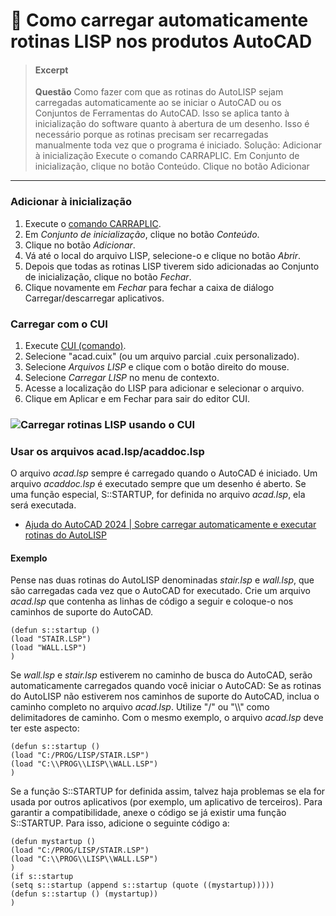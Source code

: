 # 🚩 Como carregar automaticamente rotinas LISP nos produtos AutoCAD

> #### Excerpt
>
> **Questão** Como fazer com que as rotinas do AutoLISP sejam carregadas automaticamente ao se iniciar o AutoCAD ou os Conjuntos de Ferramentas do AutoCAD. Isso se aplica tanto à inicialização do software quanto à abertura de um desenho. Isso é necessário porque as rotinas precisam ser recarregadas manualmente toda vez que o programa é iniciado. Solução: Adicionar à inicialização Execute o comando CARRAPLIC. Em Conjunto de inicialização, clique no botão Conteúdo. Clique no botão Adicionar

***

### Adicionar à inicialização

1. Execute o [comando CARRAPLIC](https://help.autodesk.com/cloudhelp/2022/ENU/AutoCAD-Core/files/GUID-47621BB1-F29D-4A69-9C99-A6E1495FBA38.htm).
2. Em _Conjunto de inicialização_, clique no botão _Conteúdo_.
3. Clique no botão _Adicionar_.
4. Vá até o local do arquivo LISP, selecione-o e clique no botão _Abrir_.
5. Depois que todas as rotinas LISP tiverem sido adicionadas ao Conjunto de inicialização, clique no botão _Fechar_.
6. Clique novamente em _Fechar_ para fechar a caixa de diálogo Carregar/descarregar aplicativos.

### Carregar com o CUI

1. Execute [CUI (comando)](https://help.autodesk.com/cloudhelp/2022/ENU/AutoCAD-Core/files/GUID-7F8F4B26-EFAF-4033-B7B7-CA39FC4E104A.htm).
2. Selecione "acad.cuix" (ou um arquivo parcial .cuix personalizado).
3. Selecione _Arquivos LISP_ e clique com o botão direito do mouse.
4. Selecione _Carregar LISP_ no menu de contexto.
5. Acesse a localização do LISP para adicionar e selecionar o arquivo.
6. Clique em Aplicar e em Fechar para sair do editor CUI.

### ![Carregar rotinas LISP usando o CUI](https://help.autodesk.com/sfdcarticles/img/0EM3g000001SRCo)

### Usar os arquivos acad.lsp/acaddoc.lsp

O arquivo _acad.lsp_ sempre é carregado quando o AutoCAD é iniciado. Um arquivo _acaddoc.lsp_ é executado sempre que um desenho é aberto. Se uma função especial, S::STARTUP, for definida no arquivo _acad.lsp_, ela será executada.

* [Ajuda do AutoCAD 2024 | Sobre carregar automaticamente e executar rotinas do AutoLISP](https://help.autodesk.com/view/ACD/2024/ENU/?guid=GUID-FDB4038D-1620-4A56-8824-D37729D42520)

#### Exemplo

Pense nas duas rotinas do AutoLISP denominadas _stair.lsp_ e _wall.lsp_, que são carregadas cada vez que o AutoCAD for executado. Crie um arquivo _acad.lsp_ que contenha as linhas de código a seguir e coloque-o nos caminhos de suporte do AutoCAD.

```
(defun s::startup ()
(load "STAIR.LSP")
(load "WALL.LSP")
)
```

Se _wall.lsp_ e _stair.lsp_ estiverem no caminho de busca do AutoCAD, serão automaticamente carregados quando você iniciar o AutoCAD: Se as rotinas do AutoLISP não estiverem nos caminhos de suporte do AutoCAD, inclua o caminho completo no arquivo _acad.lsp_. Utilize "/" ou "\\\\" como delimitadores de caminho. Com o mesmo exemplo, o arquivo _acad.lsp_ deve ter este aspecto:

```
(defun s::startup ()
(load "C:/PROG/LISP/STAIR.LSP")
(load "C:\\PROG\\LISP\\WALL.LSP")
)
```

Se a função S::STARTUP for definida assim, talvez haja problemas se ela for usada por outros aplicativos (por exemplo, um aplicativo de terceiros). Para garantir a compatibilidade, anexe o código se já existir uma função S::STARTUP. Para isso, adicione o seguinte código a:

```
(defun mystartup ()
(load "C:/PROG/LISP/STAIR.LSP")
(load "C:\\PROG\\LISP\\WALL.LSP")
)
(if s::startup
(setq s::startup (append s::startup (quote ((mystartup)))))
(defun s::startup () (mystartup))
)
```
